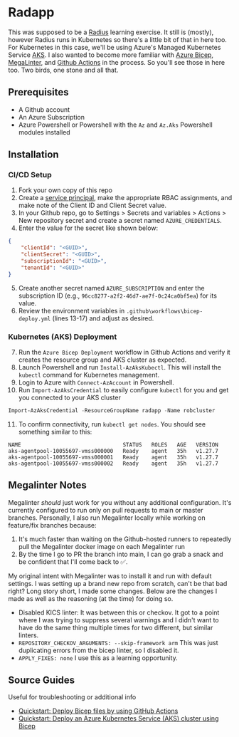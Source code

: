 # Radapp
This was supposed to be a [Radius](https://radapp.io) learning exercise. It still is (mostly), however Radius runs in Kubernetes so there's a little bit of that in here too. For Kubernetes in this case, we'll be using Azure's Managed Kubernetes Service [AKS](https://learn.microsoft.com/en-us/azure/aks/). I also wanted to become more familiar with [Azure Bicep](https://learn.microsoft.com/en-us/azure/azure-resource-manager/bicep/overview?tabs=bicep), [MegaLinter](https://megalinter.io/latest/), and [Github Actions](https://docs.github.com/en/actions) in the process. So you'll see those in here too. Two birds, one stone and all that.

## Prerequisites
- A Github account
- An Azure Subscription
- Azure Powershell or Powershell with the `Az` and `Az.Aks` Powershell modules installed

## Installation
### CI/CD Setup
1. Fork your own copy of this repo
2. Create a [service principal](https://learn.microsoft.com/en-us/entra/identity-platform/howto-create-service-principal-portal), make the appropriate RBAC assignments, and make note of the Client ID and Client Secret value.
3. In your Github repo, go to Settings > Secrets and variables > Actions > New repository secret and create a secret named `AZURE_CREDENTIALS`.
4. Enter the value for the secret like shown below:
```json
{
    "clientId": "<GUID>",
    "clientSecret": "<GUID>",
    "subscriptionId": "<GUID>",
    "tenantId": "<GUID>"
}
```
5. Create another secret named `AZURE_SUBSCRIPTION` and enter the subscription ID (e.g., `96cc8277-a2f2-46d7-ae7f-0c24ca0bf5ea`) for its value.
6. Review the environment variables in `.github\workflows\bicep-deploy.yml` (lines 13-17) and adjust as desired.

### Kubernetes (AKS) Deployment
7. Run the `Azure Bicep Deployment` workflow in Github Actions and verify it creates the resource group and AKS cluster as expected.
8. Launch Powershell and run `Install-AzAksKubectl`. This will install the `kubectl` command for Kubernetes management.
9. Login to Azure with `Connect-AzAccount` in Powershell.
10. Run `Import-AzAksCredential` to easily configure `kubectl` for you and get you connected to your AKS cluster
```powershell
Import-AzAksCredential -ResourceGroupName radapp -Name robcluster
```
11. To confirm connectivity, run `kubectl get nodes`. You should see something similar to this:
```text
NAME                                STATUS   ROLES   AGE   VERSION
aks-agentpool-10055697-vmss000000   Ready    agent   35h   v1.27.7
aks-agentpool-10055697-vmss000001   Ready    agent   35h   v1.27.7
aks-agentpool-10055697-vmss000002   Ready    agent   35h   v1.27.7
```

## Megalinter Notes
Megalinter *should* just work for you without any additional configuration. It's currently configured to run only on pull requests to main or master branches. Personally, I also run Megalinter locally while working on feature/fix branches because:
1. It's much faster than waiting on the Github-hosted runners to repeatedly pull the Megalinter docker image on each Megalinter run
2. By the time I go to PR the branch into main, I can go grab a snack and be confident that I'll come back to ✅.

My original intent with Megalinter was to install it and run with default settings. I was setting up a brand new repo from scratch, can't be that bad right? Long story short, I made some changes. Below are the changes I made as well as the reasoning (at the time) for doing so.
- Disabled KICS linter: It was between this or checkov. It got to a point where I was trying to suppress several warnings and I didn't want to have do the same thing multiple times for two different, but similar linters.
- `REPOSITORY_CHECKOV_ARGUMENTS: --skip-framework arm` This was just duplicating errors from the bicep linter, so I disabled it.
- `APPLY_FIXES: none` I use this as a learning opportunity.

## Source Guides
Useful for troubleshooting or additional info
- [Quickstart: Deploy Bicep files by using GitHub Actions](https://learn.microsoft.com/en-us/azure/azure-resource-manager/bicep/deploy-github-actions?tabs=userlevel%2CCLI#generate-deployment-credentials)
- [Quickstart: Deploy an Azure Kubernetes Service (AKS) cluster using Bicep](https://learn.microsoft.com/en-us/azure/aks/learn/quick-kubernetes-deploy-bicep?tabs=azure-cli)
